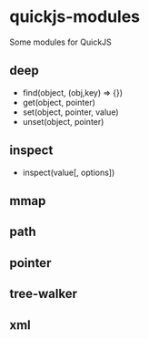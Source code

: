 # quickjs-modules

Some modules for QuickJS

## deep
  - find(object, (obj,key) => {})
  - get(object, pointer)
  - set(object, pointer, value)
  - unset(object, pointer)

## inspect
  - inspect(value[, options])

## mmap


## path

## pointer

## tree-walker

## xml


